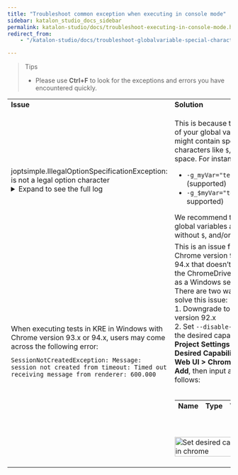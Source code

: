 ```yaml
---
title: "Troubleshoot common exception when executing in console mode"
sidebar: katalon_studio_docs_sidebar
permalink: katalon-studio/docs/troubleshoot-executing-in-console-mode.html
redirect_from:
    - "/katalon-studio/docs/troubleshoot-globalvariable-special-character.html"

---
```


> Tips
>
> * Please use **Ctrl+F** to look for the exceptions and errors you have encountered quickly.


<table>
	<tbody>
		<tr>
			<td><strong>Issue</strong></td>
			<td><strong>Solution</strong></td>
		</tr>
		<tr>
			<td>
				<div><br />
					<div>joptsimple.IllegalOptionSpecificationException: is not a legal option character&nbsp;</div>
					<div><details><summary>Expand to see the full log</summary>
							<pre><code>joptsimple.IllegalOptionSpecificationException: $ is not a legal option character at joptsimple.ParserRules.ensureLegalOptionCharacter(ParserRules.java:77) at joptsimple.ParserRules.ensureLegalOption(ParserRules.java:67) at joptsimple.ParserRules.ensureLegalOptions(ParserRules.java:72) at joptsimple.OptionParser.acceptsAll(OptionParser.java:267) at joptsimple.OptionParser.acceptsAll(OptionParser.java:260) at joptsimple.OptionParser.accepts(OptionParser.java:252) at com.kms.katalon.execution.console.ConsoleMain.acceptConsoleOptionList(ConsoleMain.java:421) at com.kms.katalon.execution.console.ConsoleMain.launch(ConsoleMain.java:217) at com.kms.katalon.console.application.Application.runConsole(Application.java:71) at com.kms.katalon.core.application.Application.runConsole(Application.java:93) at com.kms.katalon.core.application.Application.start(Application.java:72) at org.eclipse.equinox.internal.app.EclipseAppHandle.run(EclipseAppHandle.java:196) at org.eclipse.core.runtime.internal.adaptor.EclipseAppLauncher.runApplication(EclipseAppLauncher.java:134) at org.eclipse.core.runtime.internal.adaptor.EclipseAppLauncher.start(EclipseAppLauncher.java:104) at org.eclipse.core.runtime.adaptor.EclipseStarter.run(EclipseStarter.java:388) at org.eclipse.core.runtime.adaptor.EclipseStarter.run(EclipseStarter.java:243) at sun.reflect.NativeMethodAccessorImpl.invoke0(Native Method) at sun.reflect.NativeMethodAccessorImpl.invoke(NativeMethodAccessorImpl.java:62) at sun.reflect.DelegatingMethodAccessorImpl.invoke(DelegatingMethodAccessorImpl.java:43) at java.lang.reflect.Method.invoke(Method.java:498) at org.eclipse.equinox.launcher.Main.invokeFramework(Main.java:673) at org.eclipse.equinox.launcher.Main.basicRun(Main.java:610) at org.eclipse.equinox.launcher.Main.run(Main.java:1519)</code></pre>
						</details></div>
				</div>
			</td>
			<td>
				<p>This is because the name of your global variables might contain special characters like <code>$</code>, or a space. For instance:&nbsp;</p>
				<ul>
					<li><code>-g_myVar="test"</code> (supported)</li>
					<li><code>-g_$myVar="test"</code> (not supported)</li>
				</ul>
				<div>
					<div>
						<div>We recommend to give global variables a name without <code>$</code>, and/or a space.</div>
					</div>
				</div>
			</td>
		</tr>
		<tr>
			<td>
				<div>
					<div>
						<div>
							<div>
								<div>When executing tests in KRE in Windows with Chrome version 93.x or 94.x, users may come across the following error:</div>
							</div>
						</div>
					</div>
				</div>
				<div>
					<div>
						<div>
							<div>
								<div>
									<div>
										<pre><code>SessionNotCreatedException: Message: session not created from timeout: Timed out receiving message from renderer: 600.000</code></pre>
									</div>
								</div>
							</div>
						</div>
					</div>
				</div>
			</td>
			<td>
				<div>
					<div>
						<div>This is an issue from Chrome version 93.x and 94.x that doesn&rsquo;t allow the ChromeDriver to start as a Windows service.&nbsp;</div>
					</div>
				</div>
				<div>
					<div>
						<div>
							<div>
								<div>
									<div>There are two ways to solve this issue:</div>
									1. Downgrade to Chrome version 92.x</div>
								<div>2. Set <code>--disable-gpu</code> for the desired capability in <strong>Project Settings &gt; Desired Capabilities &gt; Web UI &gt; Chrome</strong>. Click <strong>Add</strong>, then input as follows:</div>
								<div>&nbsp;</div>
								<div>
									<table style="height: 31px;" width="172">
										<tbody>
											<tr>
												<td style="width: 50px;"><strong>Name</strong></td>
												<td style="width: 50px;"><strong>Type</strong></td>
												<td style="width: 50px;"><strong>Value</strong></td>
											</tr>
											<tr>
												<td style="width: 50px;">args</td>
												<td style="width: 50px;">List</td>
												<td style="width: 50px;">--disable-gpu</td>
											</tr>
										</tbody>
									</table>
									<p>&nbsp;</p>
								</div>
								<div><img src="https://github.com/katalon-studio/docs-images/raw/master/katalon-testcloud/troubleshoot/TC-TROUBLESHOOT-Set-desired-capability.png" alt="Set desired capabilities in chrome" width="100%" /></div>
							</div>
						</div>
					</div>
				</div>
				&nbsp;</td>
		</tr>
	</tbody>
</table>

